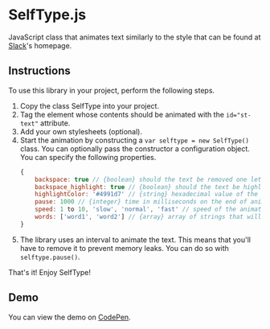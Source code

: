 # SelfType.js

JavaScript class that animates text similarly to the style that can be found at [Slack][]'s homepage.

## Instructions

To use this library in your project, perform the following steps.

1. Copy the class SelfType into your project.
2. Tag the element whose contents should be animated with the `id="st-text"` attribute.
3. Add your own stylesheets (optional).
4. Start the animation by constructing a `var selftype = new SelfType()` class. You can optionally pass the constructor a configuration object. You can specify the following properties.
	```javascript
	{
        backspace: true // {boolean} should the text be removed one letter at a time?
        backspace_highlight: true // {boolean} should the text be highlighted before being deleted? (only if backspace is set to false)
        highlightColor: '#4991d7' // {string} hexadecimal value of the colour to use for the highlight
		pause: 1000 // {integer} time in milliseconds on the end of animation,
		speed: 1 to 10, 'slow', 'normal', 'fast' // speed of the animation
        words: ['word1', 'word2'] // {array} array of strings that will be animated on screen, min. length = 1
	}
	```
5. The library uses an interval to animate the text. This means that you'll have to remove it to prevent memory leaks. You can do so with `selftype.pause()`.

That's it! Enjoy SelfType!

## Demo

You can view the demo on [CodePen].

[codepen]: http://codepen.io/lmenus/pen/eZOYXo "SelfType.js demo"
[slack]: http://slack.com "Slack's Homepage"